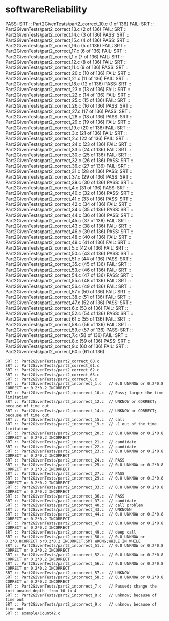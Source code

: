 # softwareReliability

PASS: SRT :: Part2GivenTests/part2_correct_10.c (1 of 136)
FAIL: SRT :: Part2GivenTests/part2_correct_13.c (2 of 136)
FAIL: SRT :: Part2GivenTests/part2_correct_14.c (3 of 136)
PASS: SRT :: Part2GivenTests/part2_correct_15.c (4 of 136)
PASS: SRT :: Part2GivenTests/part2_correct_16.c (5 of 136)
FAIL: SRT :: Part2GivenTests/part2_correct_17.c (6 of 136)
FAIL: SRT :: Part2GivenTests/part2_correct_1.c (7 of 136)
FAIL: SRT :: Part2GivenTests/part2_correct_12.c (8 of 136)
FAIL: SRT :: Part2GivenTests/part2_correct_11.c (9 of 136)
PASS: SRT :: Part2GivenTests/part2_correct_20.c (10 of 136)
FAIL: SRT :: Part2GivenTests/part2_correct_21.c (11 of 136)
FAIL: SRT :: Part2GivenTests/part2_correct_18.c (12 of 136)
PASS: SRT :: Part2GivenTests/part2_correct_23.c (13 of 136)
FAIL: SRT :: Part2GivenTests/part2_correct_22.c (14 of 136)
FAIL: SRT :: Part2GivenTests/part2_correct_25.c (15 of 136)
FAIL: SRT :: Part2GivenTests/part2_correct_26.c (16 of 136)
PASS: SRT :: Part2GivenTests/part2_correct_27.c (17 of 136)
PASS: SRT :: Part2GivenTests/part2_correct_28.c (18 of 136)
PASS: SRT :: Part2GivenTests/part2_correct_29.c (19 of 136)
FAIL: SRT :: Part2GivenTests/part2_correct_19.c (20 of 136)
FAIL: SRT :: Part2GivenTests/part2_correct_3.c (21 of 136)
FAIL: SRT :: Part2GivenTests/part2_correct_2.c (22 of 136)
FAIL: SRT :: Part2GivenTests/part2_correct_24.c (23 of 136)
FAIL: SRT :: Part2GivenTests/part2_correct_33.c (24 of 136)
FAIL: SRT :: Part2GivenTests/part2_correct_30.c (25 of 136)
FAIL: SRT :: Part2GivenTests/part2_correct_32.c (26 of 136)
PASS: SRT :: Part2GivenTests/part2_correct_36.c (27 of 136)
FAIL: SRT :: Part2GivenTests/part2_correct_31.c (28 of 136)
PASS: SRT :: Part2GivenTests/part2_correct_37.c (29 of 136)
PASS: SRT :: Part2GivenTests/part2_correct_39.c (30 of 136)
PASS: SRT :: Part2GivenTests/part2_correct_4.c (31 of 136)
PASS: SRT :: Part2GivenTests/part2_correct_40.c (32 of 136)
PASS: SRT :: Part2GivenTests/part2_correct_41.c (33 of 136)
PASS: SRT :: Part2GivenTests/part2_correct_42.c (34 of 136)
FAIL: SRT :: Part2GivenTests/part2_correct_34.c (35 of 136)
PASS: SRT :: Part2GivenTests/part2_correct_44.c (36 of 136)
PASS: SRT :: Part2GivenTests/part2_correct_45.c (37 of 136)
FAIL: SRT :: Part2GivenTests/part2_correct_43.c (38 of 136)
FAIL: SRT :: Part2GivenTests/part2_correct_46.c (39 of 136)
PASS: SRT :: Part2GivenTests/part2_correct_48.c (40 of 136)
FAIL: SRT :: Part2GivenTests/part2_correct_49.c (41 of 136)
FAIL: SRT :: Part2GivenTests/part2_correct_5.c (42 of 136)
FAIL: SRT :: Part2GivenTests/part2_correct_50.c (43 of 136)
PASS: SRT :: Part2GivenTests/part2_correct_51.c (44 of 136)
PASS: SRT :: Part2GivenTests/part2_correct_35.c (45 of 136)
FAIL: SRT :: Part2GivenTests/part2_correct_53.c (46 of 136)
FAIL: SRT :: Part2GivenTests/part2_correct_54.c (47 of 136)
PASS: SRT :: Part2GivenTests/part2_correct_55.c (48 of 136)
FAIL: SRT :: Part2GivenTests/part2_correct_56.c (49 of 136)
FAIL: SRT :: Part2GivenTests/part2_correct_57.c (50 of 136)
FAIL: SRT :: Part2GivenTests/part2_correct_38.c (51 of 136)
FAIL: SRT :: Part2GivenTests/part2_correct_47.c (52 of 136)
PASS: SRT :: Part2GivenTests/part2_correct_6.c (53 of 136)
FAIL: SRT :: Part2GivenTests/part2_correct_52.c (54 of 136)
PASS: SRT :: Part2GivenTests/part2_correct_61.c (55 of 136)
FAIL: SRT :: Part2GivenTests/part2_correct_58.c (56 of 136)
FAIL: SRT :: Part2GivenTests/part2_correct_59.c (57 of 136)
PASS: SRT :: Part2GivenTests/part2_correct_7.c (58 of 136)
FAIL: SRT :: Part2GivenTests/part2_correct_8.c (59 of 136)
PASS: SRT :: Part2GivenTests/part2_correct_9.c (60 of 136)
FAIL: SRT :: Part2GivenTests/part2_correct_60.c (61 of 136)

    SRT :: Part2GivenTests/part2_correct_60.c
    SRT :: Part2GivenTests/part2_correct_61.c
    SRT :: Part2GivenTests/part2_correct_62.c
    SRT :: Part2GivenTests/part2_correct_63.c
    SRT :: Part2GivenTests/part2_correct_8.c
    SRT :: Part2GivenTests/part2_incorrect_1.c   // 0.8 UNKNOW or 0.2*0.8 CORRECT or 0.2*0.2 INCORRECT
    SRT :: Part2GivenTests/part2_incorrect_10.c  // Pass; larger the time limitation 
    SRT :: Part2GivenTests/part2_incorrect_12.c  // UNKNOW or CORRECT; because of time out
    SRT :: Part2GivenTests/part2_incorrect_14.c  // UNKNOW or CORRECT; because of time out
    SRT :: Part2GivenTests/part2_incorrect_15.c  // call
    SRT :: Part2GivenTests/part2_incorrect_19.c  // -1 out of the time limitation
    SRT :: Part2GivenTests/part2_incorrect_20.c  // 0.8 UNKNOW or 0.2*0.8 CORRECT or 0.2*0.2 INCORRECT  
    SRT :: Part2GivenTests/part2_incorrect_21.c  // candidate
    SRT :: Part2GivenTests/part2_incorrect_22.c  // candidate 
    SRT :: Part2GivenTests/part2_incorrect_23.c  // 0.8 UNKNOW or 0.2*0.8 CORRECT or 0.2*0.2 INCORRECT
    SRT :: Part2GivenTests/part2_incorrect_24.c  // PASS
    SRT :: Part2GivenTests/part2_incorrect_25.c  // 0.8 UNKNOW or 0.2*0.8 CORRECT or 0.2*0.2 INCORRECT
    SRT :: Part2GivenTests/part2_incorrect_27.c  // PASS
    SRT :: Part2GivenTests/part2_incorrect_29.c  // 0.8 UNKNOW or 0.2*0.8 CORRECT or 0.2*0.2 INCORRECT
    SRT :: Part2GivenTests/part2_incorrect_33.c  // 0.8 UNKNOW or 0.2*0.8 CORRECT or 0.2*0.2 INCORRECT
    SRT :: Part2GivenTests/part2_incorrect_36.c  // PASS
    SRT :: Part2GivenTests/part2_incorrect_37.c  // candidate
    SRT :: Part2GivenTests/part2_incorrect_40.c  // call problem 
    SRT :: Part2GivenTests/part2_incorrect_43.c  // UNKNOWN 
    SRT :: Part2GivenTests/part2_incorrect_44.c  // 0.8 UNKNOW or 0.2*0.8 CORRECT or 0.2*0.2 INCORRECT
    SRT :: Part2GivenTests/part2_incorrect_47.c  // 0.8 UNKNOW or 0.2*0.8 CORRECT or 0.2*0.2 INCORRECT
    SRT :: Part2GivenTests/part2_incorrect_49.c  // deep call
    SRT :: Part2GivenTests/part2_incorrect_50.c  // 0.8 UNKNOW or 0.2*0.8CORRECT or0.2*0.2 INCORRECT;SMT WRONG;WHILE IN WHILE 
    SRT :: Part2GivenTests/part2_incorrect_51.c  // 0.8 UNKNOW or 0.2*0.8 CORRECT or 0.2*0.2 INCORRECT
    SRT :: Part2GivenTests/part2_incorrect_52.c  // 0.8 UNKNOW or 0.2*0.8 CORRECT or 0.2*0.2 INCORRECT
    SRT :: Part2GivenTests/part2_incorrect_56.c  // 0.8 UNKNOW or 0.2*0.8 CORRECT or 0.2*0.2 INCORRECT
    SRT :: Part2GivenTests/part2_incorrect_57.c  // UNKNOW
    SRT :: Part2GivenTests/part2_incorrect_58.c  // 0.8 UNKNOW or 0.2*0.8 CORRECT or 0.2*0.2 INCORRECT
    SRT :: Part2GivenTests/part2_incorrect_7.c   // Passed; change the init unwind depth  from 10 to 4
    SRT :: Part2GivenTests/part2_incorrect_8.c   // unknow; because of time out
    SRT :: Part2GivenTests/part2_incorrect_9.c   // unknow; because of time out
    SRT :: example/Count42.c
